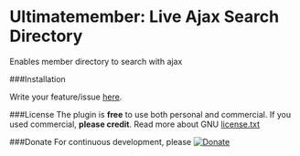 # Ultimatemember: Live Ajax Search Directory
Enables member directory to search with ajax

###Installation

Write your feature/issue [here](https://github.com/champsupertramp/Ajaxify-Ultimatemember-Search-Form/issues).

###License
The plugin is **free** to use both personal and commercial. If you used commercial, **please credit**.
Read more about GNU [license.txt](http://www.gnu.org/licenses/gpl-2.0.txt)

###Donate 
For continuous development, please [![Donate](https://www.paypal.com/en_US/i/btn/btn_donateCC_LG.gif)](https://www.paypal.com/cgi-bin/webscr?cmd=_s-xclick&hosted_button_id=FSCA3GGS7ERDS)
